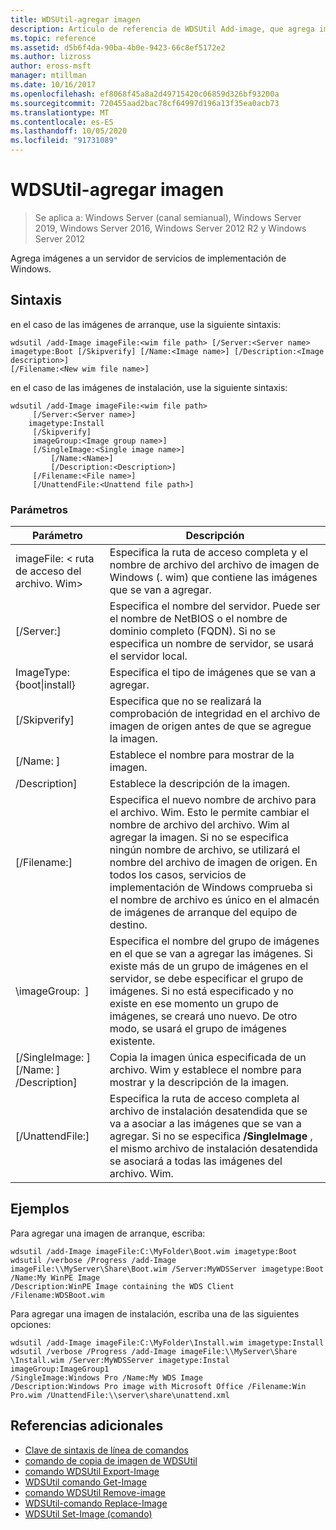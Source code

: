 ```yaml
---
title: WDSUtil-agregar imagen
description: Artículo de referencia de WDSUtil Add-image, que agrega imágenes a un servidor de servicios de implementación de Windows.
ms.topic: reference
ms.assetid: d5b6f4da-90ba-4b0e-9423-66c8ef5172e2
ms.author: lizross
author: eross-msft
manager: mtillman
ms.date: 10/16/2017
ms.openlocfilehash: ef8068f45a8a2d49715420c06859d326bf93200a
ms.sourcegitcommit: 720455aad2bac78cf64997d196a13f35ea0acb73
ms.translationtype: MT
ms.contentlocale: es-ES
ms.lasthandoff: 10/05/2020
ms.locfileid: "91731089"
---
```

# <a name="wdsutil-add-image"></a>WDSUtil-agregar imagen

> Se aplica a: Windows Server (canal semianual), Windows Server 2019, Windows Server 2016, Windows Server 2012 R2 y Windows Server 2012

Agrega imágenes a un servidor de servicios de implementación de Windows.

## <a name="syntax"></a>Sintaxis
en el caso de las imágenes de arranque, use la siguiente sintaxis:
```
wdsutil /add-Image imageFile:<wim file path> [/Server:<Server name> imagetype:Boot [/Skipverify] [/Name:<Image name>] [/Description:<Image description>]
[/Filename:<New wim file name>]
```
en el caso de las imágenes de instalación, use la siguiente sintaxis:
```
wdsutil /add-Image imageFile:<wim file path>
     [/Server:<Server name>]
    imagetype:Install
     [/Skipverify]
     imageGroup:<Image group name>]
     [/SingleImage:<Single image name>]
         [/Name:<Name>]
         [/Description:<Description>]
     [/Filename:<File name>]
     [/UnattendFile:<Unattend file path>]
```
### <a name="parameters"></a>Parámetros
|Parámetro|Descripción|
|-------|--------|
|imageFile: < ruta de acceso del archivo. Wim>|Especifica la ruta de acceso completa y el nombre de archivo del archivo de imagen de Windows (. wim) que contiene las imágenes que se van a agregar.|
|[/Server:<Server name>]|Especifica el nombre del servidor. Puede ser el nombre de NetBIOS o el nombre de dominio completo (FQDN). Si no se especifica un nombre de servidor, se usará el servidor local.|
| ImageType: {boot&#124;install}|Especifica el tipo de imágenes que se van a agregar.|
|[/Skipverify]|Especifica que no se realizará la comprobación de integridad en el archivo de imagen de origen antes de que se agregue la imagen.|
|[/Name: <Name> ]|Establece el nombre para mostrar de la imagen.|
|/Description<Description>]|Establece la descripción de la imagen.|
|[/Filename:<Filename>]|Especifica el nuevo nombre de archivo para el archivo. Wim. Esto le permite cambiar el nombre de archivo del archivo. Wim al agregar la imagen. Si no se especifica ningún nombre de archivo, se utilizará el nombre del archivo de imagen de origen. En todos los casos, servicios de implementación de Windows comprueba si el nombre de archivo es único en el almacén de imágenes de arranque del equipo de destino.|
|\imageGroup: <Image group name> ]|Especifica el nombre del grupo de imágenes en el que se van a agregar las imágenes. Si existe más de un grupo de imágenes en el servidor, se debe especificar el grupo de imágenes. Si no está especificado y no existe en ese momento un grupo de imágenes, se creará uno nuevo. De otro modo, se usará el grupo de imágenes existente.|
|[/SingleImage: <Single image name> ] [/Name: <Name> ] /Description<Description>]|Copia la imagen única especificada de un archivo. Wim y establece el nombre para mostrar y la descripción de la imagen.|
|[/UnattendFile:<Unattend file path>]|Especifica la ruta de acceso completa al archivo de instalación desatendida que se va a asociar a las imágenes que se van a agregar. Si no se especifica **/SingleImage** , el mismo archivo de instalación desatendida se asociará a todas las imágenes del archivo. Wim.|
## <a name="examples"></a>Ejemplos
Para agregar una imagen de arranque, escriba:
```
wdsutil /add-Image imageFile:C:\MyFolder\Boot.wim imagetype:Boot
wdsutil /verbose /Progress /add-Image imageFile:\\MyServer\Share\Boot.wim /Server:MyWDSServer imagetype:Boot /Name:My WinPE Image
/Description:WinPE Image containing the WDS Client /Filename:WDSBoot.wim
```
Para agregar una imagen de instalación, escriba una de las siguientes opciones:
```
wdsutil /add-Image imageFile:C:\MyFolder\Install.wim imagetype:Install
wdsutil /verbose /Progress /add-Image imageFile:\\MyServer\Share \Install.wim /Server:MyWDSServer imagetype:Instal imageGroup:ImageGroup1
/SingleImage:Windows Pro /Name:My WDS Image
/Description:Windows Pro image with Microsoft Office /Filename:Win Pro.wim /UnattendFile:\\server\share\unattend.xml
```
## <a name="additional-references"></a>Referencias adicionales
- [Clave de sintaxis de línea de comandos](command-line-syntax-key.md)
- [comando de copia de imagen de WDSUtil](wdsutil-copy-image.md)
- [comando WDSUtil Export-Image](wdsutil-export-image.md)
- [WDSUtil comando Get-Image](wdsutil-get-image.md)
- [comando WDSUtil Remove-image](wdsutil-remove-image.md)
- [WDSUtil-comando Replace-Image](wdsutil-replace-image.md)
- [WDSUtil Set-Image (comando)](wdsutil-set-image.md)
